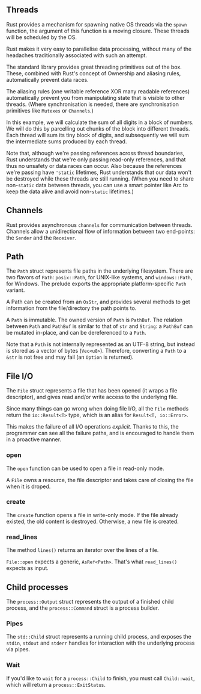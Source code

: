 ## Threads
Rust provides a mechanism for spawning native OS threads via the `spawn` function, the argument of this function is a moving closure. These threads will be scheduled by the OS.

Rust makes it very easy to parallelise data processing, without many of the headaches traditionally associated with such an attempt.

The standard library provides great threading primitives out of the box. These, combined with Rust's concept of Ownership and aliasing rules, automatically prevent data races.

The aliasing rules (one writable reference XOR many readable references) automatically prevent you from manipulating state that is visible to other threads. (Where synchronisation is needed, there are synchronisation primitives like `Mutexes` or `Channels`.)

In this example, we will calculate the sum of all digits in a block of numbers. We will do this by parcelling out chunks of the block into different threads. Each thread will sum its tiny block of digits, and subsequently we will sum the intermediate sums produced by each thread.

Note that, although we're passing references across thread boundaries, Rust understands that we're only passing read-only references, and that thus no unsafety or data races can occur. Also because the references we're passing have `'static` lifetimes, Rust understands that our data won't be destroyed while these threads are still running. (When you need to share non-`static` data between threads, you can use a smart pointer like Arc to keep the data alive and avoid non-`static` lifetimes.)
## Channels
Rust provides asynchronous `channels` for communication between threads. Channels allow a unidirectional flow of information between two end-points: the `Sender` and the `Receiver`.
## Path
The `Path` struct represents file paths in the underlying filesystem. There are two flavors of `Path`: `posix::Path`, for UNIX-like systems, and `windows::Path`, for Windows. The prelude exports the appropriate platform-specific `Path` variant.

A Path can be created from an `OsStr`, and provides several methods to get information from the file/directory the path points to.

A `Path` is immutable. The owned version of `Path` is `PathBuf`. The relation between `Path` and `PathBuf` is similar to that of `str` and `String`: a `PathBuf` can be mutated in-place, and can be dereferenced to a `Path`.

Note that a `Path` is not internally represented as an UTF-8 string, but instead is stored as a vector of bytes (`Vec<u8>`). Therefore, converting a `Path` to a `&str` is not free and may fail (an `Option` is returned).
## File I/O
The `File` struct represents a file that has been opened (it wraps a file descriptor), and gives read and/or write access to the underlying file.

Since many things can go wrong when doing file I/O, all the `File` methods return the `io::Result<T>` type, which is an alias for `Result<T, io::Error>`.

This makes the failure of all I/O operations *explicit*. Thanks to this, the programmer can see all the failure paths, and is encouraged to handle them in a proactive manner.
### open
The `open` function can be used to open a file in read-only mode.

A `File` owns a resource, the file descriptor and takes care of closing the file when it is droped.
### create
The `create` function opens a file in write-only mode. If the file already existed, the old content is destroyed. Otherwise, a new file is created.
### read_lines
The method `lines()` returns an iterator over the lines of a file.

`File::open` expects a generic, `AsRef<Path>`. That's what `read_lines()` expects as input.
## Child processes
The `process::Output` struct represents the output of a finished child process, and the `process::Command` struct is a process builder.
### Pipes
The `std::Child` struct represents a running child process, and exposes the `stdin`, `stdout` and `stderr` handles for interaction with the underlying process via pipes.
### Wait
If you'd like to `wait` for a `process::Child` to finish, you must call `Child::wait`, which will return a `process::ExitStatus`.